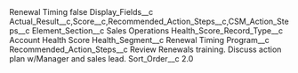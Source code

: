 <?xml version="1.0" encoding="UTF-8"?>
<CustomMetadata xmlns="http://soap.sforce.com/2006/04/metadata" xmlns:xsi="http://www.w3.org/2001/XMLSchema-instance" xmlns:xsd="http://www.w3.org/2001/XMLSchema">
    <label>Renewal Timing</label>
    <protected>false</protected>
    <values>
        <field>Display_Fields__c</field>
        <value xsi:type="xsd:string">Actual_Result__c,Score__c,Recommended_Action_Steps__c,CSM_Action_Steps__c</value>
    </values>
    <values>
        <field>Element_Section__c</field>
        <value xsi:type="xsd:string">Sales Operations</value>
    </values>
    <values>
        <field>Health_Score_Record_Type__c</field>
        <value xsi:type="xsd:string">Account Health Score</value>
    </values>
    <values>
        <field>Health_Segment__c</field>
        <value xsi:type="xsd:string">Renewal Timing</value>
    </values>
    <values>
        <field>Program__c</field>
        <value xsi:nil="true"/>
    </values>
    <values>
        <field>Recommended_Action_Steps__c</field>
        <value xsi:type="xsd:string">Review Renewals training. Discuss action plan w/Manager and sales lead.</value>
    </values>
    <values>
        <field>Sort_Order__c</field>
        <value xsi:type="xsd:double">2.0</value>
    </values>
</CustomMetadata>
